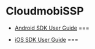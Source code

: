 CloudmobiSSP
===

- [Android SDK User Guide](android-sdk.md)
===

- [iOS SDK User Guide](ios-sdk.md)
===